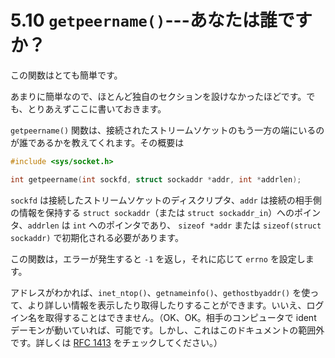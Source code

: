 # 5.10 `getpeername()`---あなたは誰ですか？

この関数はとても簡単です。

あまりに簡単なので、ほとんど独自のセクションを設けなかったほどです。でも、とりあえずここに書いておきます。

`getpeername()` 関数は、接続されたストリームソケットのもう一方の端にいるのが誰であるかを教えてくれます。その概要は

```c
#include <sys/socket.h>

int getpeername(int sockfd, struct sockaddr *addr, int *addrlen);
```

`sockfd` は接続したストリームソケットのディスクリプタ、`addr` は接続の相手側の情報を保持する `struct sockaddr`（または `struct sockaddr_in`）へのポインタ、`addrlen` は `int` へのポインタであり、 `sizeof *addr` または `sizeof(struct sockaddr)` で初期化される必要があります。

この関数は，エラーが発生すると `-1` を返し，それに応じて `errno` を設定します。

アドレスがわかれば、`inet_ntop()`、`getnameinfo()`、`gethostbyaddr()` を使って、より詳しい情報を表示したり取得したりすることができます。いいえ、ログイン名を取得することはできません。（OK、OK。相手のコンピュータで ident デーモンが動いていれば、可能です。しかし、これはこのドキュメントの範囲外です。詳しくは [RFC 1413](https://datatracker.ietf.org/doc/html/rfc1413) をチェックしてください。）
